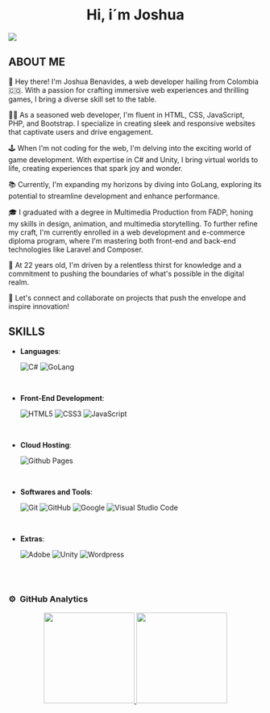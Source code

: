 <div align="center">
<h1>Hi, i´m Joshua</h1>
</div>
<img src="https://i.imgur.com/JkkmekP.jpeg"/>

## ABOUT ME

👋 Hey there! I'm Joshua Benavides, a web developer hailing from Colombia 🇨🇴. With a passion for crafting immersive web experiences and thrilling games, I bring a diverse skill set to the table.

👨‍💻 As a seasoned web developer, I'm fluent in HTML, CSS, JavaScript, PHP, and Bootstrap. I specialize in creating sleek and responsive websites that captivate users and drive engagement.

🕹️ When I'm not coding for the web, I'm delving into the exciting world of game development. With expertise in C# and Unity, I bring virtual worlds to life, creating experiences that spark joy and wonder.

📚 Currently, I'm expanding my horizons by diving into GoLang, exploring its potential to streamline development and enhance performance.

🎓 I graduated with a degree in Multimedia Production from FADP, honing my skills in design, animation, and multimedia storytelling. To further refine my craft, I'm currently enrolled in a web development and e-commerce diploma program, where I'm mastering both front-end and back-end technologies like Laravel and Composer.

🌟 At 22 years old, I'm driven by a relentless thirst for knowledge and a commitment to pushing the boundaries of what's possible in the digital realm.

🚀 Let's connect and collaborate on projects that push the envelope and inspire innovation!

## SKILLS 

<p align="center">

- **Languages**:
    
    ![C#](https://img.shields.io/badge/CSharp%20-%232370ED.svg?style=for-the-badge&logo=csharp&logoColor=white)
    ![GoLang](https://img.shields.io/badge/GoLang%20-%2314354C.svg?style=for-the-badge&logo=goland&logoColor=white)

<br>   
    
- **Front-End Development**:

   ![HTML5](https://img.shields.io/badge/HTML5%20-%23E34F26.svg?style=for-the-badge&logo=html5&logoColor=white)
   ![CSS3](https://img.shields.io/badge/CSS%20-%231572B6.svg?style=for-the-badge&logo=css3&logoColor=white)
   ![JavaScript](https://img.shields.io/badge/JavaScript%20-%23F7DF1E.svg?style=for-the-badge&logo=javascript&logoColor=black)

<br>

- **Cloud Hosting**:

    ![Github Pages](https://img.shields.io/badge/GitHub%20Pages-%23327FC7.svg?style=for-the-badge&logo=github&logoColor=white)
    
<br>

- **Softwares and Tools**:

    ![Git](https://img.shields.io/badge/git-%23F05033.svg?style=for-the-badge&logo=git&logoColor=white)
    ![GitHub](https://img.shields.io/badge/github-%23121011.svg?style=for-the-badge&logo=github&logoColor=white)
    ![Google](https://img.shields.io/badge/google-%234285F4.svg?style=for-the-badge&logo=google&logoColor=white)
    ![Visual Studio Code](https://img.shields.io/badge/Visual%20Studio%20Code-0078d7.svg?style=for-the-badge&logo=visual-studio-code&logoColor=white)

<br>

- **Extras**:

    ![Adobe](https://img.shields.io/badge/SuiteAdobe-%23E34F26.svg?style=for-the-badge&logo=Adobe&logoColor=white)
    ![Unity](https://img.shields.io/badge/Unity-%23000200.svg?style=for-the-badge&logo=Unity&logoColor=white)
    ![Wordpress](https://img.shields.io/badge/WordPress-%234285F4.svg?style=for-the-badge&logo=Wordpress&logoColor=white)   


</p>

<br>
<br>

### ⚙️ &nbsp;GitHub Analytics

<p align="center" display="inline-block">
<a href="https://github.com/datkoa25">
  <img height="180em" src="https://github-readme-stats-eight-theta.vercel.app/api?username=datkoa25&show_icons=true&theme=algolia&include_all_commits=true&count_private=true"/>
  <img height="180em" src="https://github-readme-stats-eight-theta.vercel.app/api/top-langs/?username=datkoa25&layout=compact&langs_count=8&theme=algolia"/>
</a>
</p>

